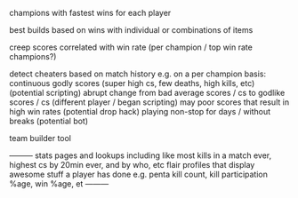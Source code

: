 champions with fastest wins for each player

best builds based on wins with individual or combinations of items

creep scores correlated with win rate (per champion / top win rate champions?)

detect cheaters based on match history e.g.
    on a per champion basis:
    continuous godly scores (super high cs, few deaths, high kills, etc) (potential scripting)
    abrupt change from bad average scores / cs to godlike scores / cs (different player / began scripting)
    may poor scores that result in high win rates (potential drop hack)
    playing non-stop for days / without breaks (potential bot)
    
team builder tool 

———
stats pages and lookups including like most kills in a match ever, highest cs by 20min ever, and by who, etc
flair profiles that display awesome stuff a player has done e.g. penta kill count, kill participation %age, win %age, et
———